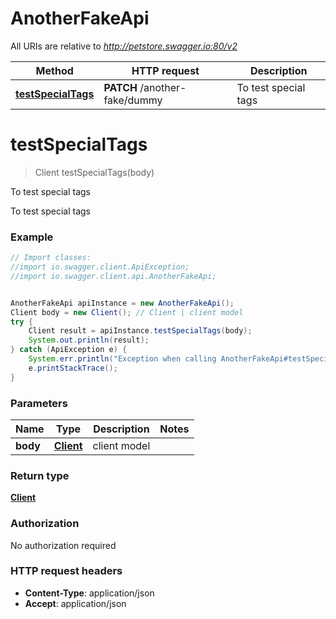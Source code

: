 # AnotherFakeApi

All URIs are relative to *http://petstore.swagger.io:80/v2*

Method | HTTP request | Description
------------- | ------------- | -------------
[**testSpecialTags**](AnotherFakeApi.md#testSpecialTags) | **PATCH** /another-fake/dummy | To test special tags


<a name="testSpecialTags"></a>
# **testSpecialTags**
> Client testSpecialTags(body)

To test special tags

To test special tags

### Example
```java
// Import classes:
//import io.swagger.client.ApiException;
//import io.swagger.client.api.AnotherFakeApi;


AnotherFakeApi apiInstance = new AnotherFakeApi();
Client body = new Client(); // Client | client model
try {
    Client result = apiInstance.testSpecialTags(body);
    System.out.println(result);
} catch (ApiException e) {
    System.err.println("Exception when calling AnotherFakeApi#testSpecialTags");
    e.printStackTrace();
}
```

### Parameters

Name | Type | Description  | Notes
------------- | ------------- | ------------- | -------------
 **body** | [**Client**](Client.md)| client model |

### Return type

[**Client**](Client.md)

### Authorization

No authorization required

### HTTP request headers

 - **Content-Type**: application/json
 - **Accept**: application/json

